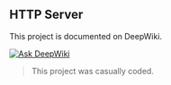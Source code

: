 ## HTTP Server

This project is documented on DeepWiki.

[![Ask DeepWiki](https://deepwiki.com/badge.svg)](https://deepwiki.com/anpa6841/rust-http-server)

> This project was casually coded.
